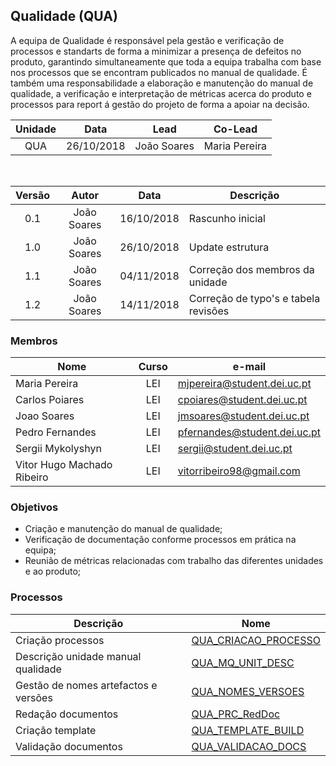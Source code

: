 ## Qualidade (QUA)

A equipa de Qualidade é responsável pela gestão e verificação de processos e standarts de forma a minimizar a presença de defeitos no produto, garantindo simultaneamente que toda a equipa trabalha com base nos processos que se encontram publicados no manual de qualidade.
É também uma responsabilidade a elaboração e manutenção do manual de qualidade, a verificação e interpretação de métricas acerca do produto e processos para report á gestão do projeto de forma a apoiar na decisão.

Unidade | Data | Lead | Co-Lead
:---: | :---: | --- | ---
QUA | 26/10/2018 | João Soares | Maria Pereira

<br/>

|Versão|Autor|Data|Descrição
|:---:|:---:|:---:|---
|0.1|João Soares|16/10/2018|Rascunho inicial
|1.0|João Soares|26/10/2018|Update estrutura
|1.1|João Soares|04/11/2018|Correção dos membros da unidade
|1.2|João Soares|14/11/2018|Correção de typo's e tabela revisões

### Membros

Nome | Curso | e-mail
--- | :---: | ---
Maria Pereira | LEI | mjpereira@student.dei.uc.pt
Carlos Poiares | LEI | cpoiares@student.dei.uc.pt
Joao Soares | LEI | jmsoares@student.dei.uc.pt
Pedro Fernandes | LEI | pfernandes@student.dei.uc.pt
Sergii Mykolyshyn | LEI | sergii@student.dei.uc.pt
Vitor Hugo Machado Ribeiro | LEI | vitorribeiro98@gmail.com

### Objetivos

* Criação e manutenção do manual de qualidade;
* Verificação de documentação conforme processos em prática na equipa;
* Reunião de métricas relacionadas com trabalho das diferentes unidades e ao produto;

### Processos

Descrição | Nome
--- | ---
Criação processos | [QUA_CRIACAO_PROCESSO](https://github.com/ES-PL4-2018/gate-project-pl4/wiki/QUA_CRIACAO_PROCESSO)
Descrição unidade manual qualidade | [QUA_MQ_UNIT_DESC](https://github.com/ES-PL4-2018/gate-project-pl4/wiki/QUA_MQ_UNIT_DESC)
Gestão de nomes artefactos e versões | [QUA_NOMES_VERSOES](https://github.com/ES-PL4-2018/gate-project-pl4/wiki/QUA_NOMES_VERSOES)
Redação documentos | [QUA_PRC_RedDoc](https://github.com/ES-PL4-2018/gate-project-pl4/wiki/QUA_PRC_RedDoc)
Criação template | [QUA_TEMPLATE_BUILD](https://github.com/ES-PL4-2018/gate-project-pl4/wiki/QUA_TEMPLATE_BUILD)
Validação documentos | [QUA_VALIDACAO_DOCS](https://github.com/ES-PL4-2018/gate-project-pl4/wiki/QUA_VALIDACAO_DOCS)